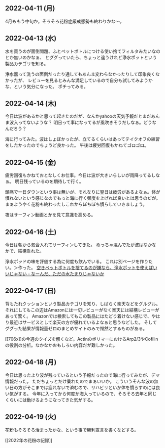 ## 2022-04-11 (月)

4月ももう中旬か。そろそろ花粉症厳戒態勢も終わりかな〜。

## 2022-04-13 (水)

水を買うのが面倒問題、ふとペットボトルにつける使い捨てフィルタみたいなのとか無いのかなぁ、
とググっていたら、ちょっと違うけれど浄水ポットという製品カテゴリを知る。

浄水器って洗うの面倒だったり通してもあんま変わらなかったりして印象良くなかったが、
レビューを見るとみんな満足しているので自分も試してみようかな、という気分になった。
ポチってみる。

## 2022-04-14 (木)

今日は波があるかと思って起きたのだが、なんかyahooの天気予報だとまだあんま波入ってないような？
明日って事になってるが風吹きそうだしなぁ。どうなんだろう？

海に行ってみた。波はしょぼかったが、立てるくらいはあってテイクオフの練習をしたかったのでちょうど良かった。
午後は疲労回復もかねてゴロゴロ。

## 2022-04-15 (金)

疲労回復もかねておとなしくお仕事。今日は波が大きいらしいが雨降ってるしなぁ。
明日残っているのを期待して行く。

頭痛で一日ダウンという事は無いが、それなりに翌日は疲労があるよなぁ。体が慣れないという感じなのでもっと海に行く頻度を上げれば良いとは思うのだが。
まぁようやく花粉も終わったしこれからぼちぼち慣らしていきましょう。

夜はサーフィン動画とかを見て意識を高める。

## 2022-04-16 (土)

今日は朝から気合入れてサーフィンしてきた。
めっちゃ混んでたが波はなかなかで、結構乗れた。

浄水ポッドの味を評価する為に何度も飲んでいる。
これは別ページを作りたい。＞作った。 [空きペットボトルを捨てるのが嫌なら、浄水ポットを使えばいいじゃない - なーんだ、ただの水たまりじゃないか](https://karino2.github.io/2022/04/16/purify_pot.html)

## 2022-04-17 (日)

背もたれクッションという製品カテゴリを知り、しばらく楽天などをグルグル。
それにしてもこの辺はAmazonには一切レビューがなく楽天には結構レビューがあって驚く。
Amazonでは検索してもこの製品にはたどり着けない感じで、やはり最近はサービスとして楽天の方が優れているよなぁと思うなどした。
そしてググった結果が情報量ゼロのまとめサイトのみで愕然とするものがある。

[[706x]]の今週のクイズを解くなど。ActinのポリマーにおけるArp2/3やCofilinの役割の分析。なかなかおもしろい内容だが難しかった。

## 2022-04-18 (月)

今日は思ったより波が残っているという予報だったので海に行ってみたが、デマ情報だった。
ただちょっとだけ乗れたのでまぁいいか。
こういうそんな波の無い日の方がそこまでは疲れないで済むので、リハビリといか体を慣らすのには良い気がする。
今年に入ってから何度か海入っているので、そろそろ去年と同じくらいには動けるようになってきた気がする。


## 2022-04-19 (火)

花粉もそろそろ治まったかな、という事で勝利宣言を書くなどする。

[[2022年の花粉の記録]]

